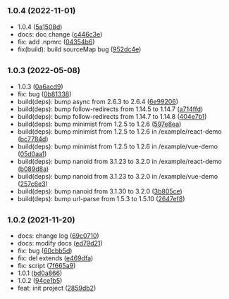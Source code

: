 ## <small>1.0.4 (2022-11-01)</small>

* 1.0.4 ([5a1508d](https://github.com/JS-mark/vite-plugin-mdebug/commit/5a1508d))
* docs: doc change ([c446c3e](https://github.com/JS-mark/vite-plugin-mdebug/commit/c446c3e))
* fix: add .npmrc ([04354b6](https://github.com/JS-mark/vite-plugin-mdebug/commit/04354b6))
* fix(build): build sourceMap bug ([952dc4e](https://github.com/JS-mark/vite-plugin-mdebug/commit/952dc4e))



## <small>1.0.3 (2022-05-08)</small>

* 1.0.3 ([0a6acd9](https://github.com/JS-mark/vite-plugin-mdebug/commit/0a6acd9))
* fix: bug ([0b81338](https://github.com/JS-mark/vite-plugin-mdebug/commit/0b81338))
* build(deps): bump async from 2.6.3 to 2.6.4 ([6e99206](https://github.com/JS-mark/vite-plugin-mdebug/commit/6e99206))
* build(deps): bump follow-redirects from 1.14.5 to 1.14.7 ([a714ffd](https://github.com/JS-mark/vite-plugin-mdebug/commit/a714ffd))
* build(deps): bump follow-redirects from 1.14.7 to 1.14.8 ([404e7b1](https://github.com/JS-mark/vite-plugin-mdebug/commit/404e7b1))
* build(deps): bump minimist from 1.2.5 to 1.2.6 ([597e8ea](https://github.com/JS-mark/vite-plugin-mdebug/commit/597e8ea))
* build(deps): bump minimist from 1.2.5 to 1.2.6 in /example/react-demo ([bc7784d](https://github.com/JS-mark/vite-plugin-mdebug/commit/bc7784d))
* build(deps): bump minimist from 1.2.5 to 1.2.6 in /example/vue-demo ([05d0aa1](https://github.com/JS-mark/vite-plugin-mdebug/commit/05d0aa1))
* build(deps): bump nanoid from 3.1.23 to 3.2.0 in /example/react-demo ([b089d8a](https://github.com/JS-mark/vite-plugin-mdebug/commit/b089d8a))
* build(deps): bump nanoid from 3.1.23 to 3.2.0 in /example/vue-demo ([257c6e3](https://github.com/JS-mark/vite-plugin-mdebug/commit/257c6e3))
* build(deps): bump nanoid from 3.1.30 to 3.2.0 ([3b805ce](https://github.com/JS-mark/vite-plugin-mdebug/commit/3b805ce))
* build(deps): bump url-parse from 1.5.3 to 1.5.10 ([2647ef8](https://github.com/JS-mark/vite-plugin-mdebug/commit/2647ef8))



## <small>1.0.2 (2021-11-20)</small>

* docs: change log ([69c0710](https://github.com/JS-mark/vite-plugin-mdebug/commit/69c0710))
* docs: modify docs ([ed79d21](https://github.com/JS-mark/vite-plugin-mdebug/commit/ed79d21))
* fix: bug ([60cbb5d](https://github.com/JS-mark/vite-plugin-mdebug/commit/60cbb5d))
* fix: del extends ([e469dfa](https://github.com/JS-mark/vite-plugin-mdebug/commit/e469dfa))
* fix: script ([7f665a9](https://github.com/JS-mark/vite-plugin-mdebug/commit/7f665a9))
* 1.0.1 ([bd0a866](https://github.com/JS-mark/vite-plugin-mdebug/commit/bd0a866))
* 1.0.2 ([94ce1b5](https://github.com/JS-mark/vite-plugin-mdebug/commit/94ce1b5))
* feat: init project ([2859db2](https://github.com/JS-mark/vite-plugin-mdebug/commit/2859db2))



